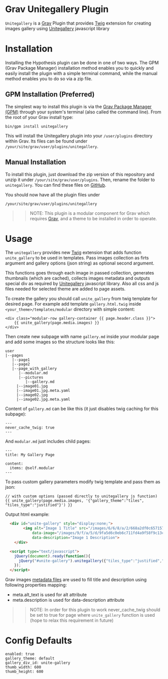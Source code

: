 # Grav Unitegallery Plugin

`Unitegallery` is a [Grav](http://github.com/getgrav/grav) Plugin that provides
[Twig](http://github.com/twigphp/Twig) extension for creating images gallery using [Unitegallery](http://unitegallery.net)
javascript library

# Installation

Installing the Hypothesis plugin can be done in one of two ways. The GPM (Grav Package Manager) installation method enables you to quickly and easily install the plugin with a simple terminal command, while the manual method enables you to do so via a zip file.

## GPM Installation (Preferred)

The simplest way to install this plugin is via the [Grav Package Manager (GPM)](http://learn.getgrav.org/advanced/grav-gpm) through your system's terminal (also called the command line).  From the root of your Grav install type:

    bin/gpm install unitegallery

This will install the Unitegallery plugin into your `/user/plugins` directory within Grav. Its files can be found under `/your/site/grav/user/plugins/unitegallery`.

## Manual Installation

To install this plugin, just download the zip version of this repository and unzip it under `/your/site/grav/user/plugins`. Then, rename the folder to `unitegallery`.
You can find these files on [GitHub](https://github.com/getgrav/grav-plugin-unitegallery).

You should now have all the plugin files under

    /your/site/grav/user/plugins/unitegallery

>> NOTE: This plugin is a modular component for Grav which requires [Grav](http://github.com/getgrav/grav), and a theme to be installed in order to operate.

# Usage

The `unitegallery` provides new [Twig](http://github.com/twigphp/Twig) extension that adds function `unite_gallery`
to be used in templates. Pass images collection as firts argument and gallery
options (json string) as optional second argument.

This functions goes through each image in passed collection, generates thumbnails (which are cached),
collects images metadata and outputs special div as required by [Unitegallery](http://unitegallery.net)
javascript library. Also all css and js files needed for selected theme are added to page assets.

To create the gallery you should call `unite_gallery` from twig template for desired page.
For example add template `gallery.html.twig` inside `<your_theme>/templates/modular` directory with simple content:
```
<div class="modular-row gallery-container {{ page.header.class }}">
	{{ unite_gallery(page.media.images) }}
</div>
```

Then create new subpage with name `gallery.md` inside your modular page and add some images so the structure looks like this:
```
user
|--pages
   |--page1
   |--page2
   |--page_with_gallery
      |--modular.md
      |--pictures
         |--gallery.md
	 |--image01.jpg
	 |--image01.jpg.meta.yaml
	 |--image02.jpg
	 |--image02.jpg.meta.yaml
```

Content of `gallery.md` can be like this (it just disables twig caching for this subpage):
```
---
never_cache_twig: true
---
```

And `modular.md` just includes child pages:
```
---
title: My Gallery Page

content:
  items: @self.modular
---
```

To pass custom gallery parameters modify twig template and pass them as json:
```
// with custom options (passed directly to unitegallery js function)
{{ unite_gallery(page.media.images, '{"gallery_theme":"tiles", "tiles_type":"justified"}') }}
```

Output html example:

```html
  <div id="unite-gallery" style="display:none;">
		<img alt="Image 1 Title" src="/images/6/6/8/a/2/668a2df0c6571575ae7dd9216234864a4f7c4bc0.jpg"
			data-image="/images/9/f/a/5/d/9fa5d6c0eb6c711fd4a9f58f9c13c3f191b66cb4.jpg"
			data-description="Image 1 Description">
	</div>

  <script type="text/javascript">
    jQuery(document).ready(function(){
      jQuery("#unite-gallery").unitegallery({"tiles_type":"justified","gallery_theme":"tiles"});
    });
  </script>
```

Grav images [metadata files](https://learn.getgrav.org/content/media#metafiles) are used to fill title and description using following properties mapping:
* meta.alt_text is used for alt attribute
* meta.description is used for data-description attribute

>> NOTE: In order for this plugin to work never_cache_twig should be set to true for page where `unite_gallery` function is used (hope to relax this requirement in future)

# Config Defaults

```
enabled: true
gallery_theme: default
gallery_div_id: unite-gallery
thumb_width: 600
thumb_height: 600
```

